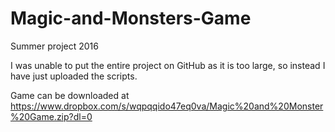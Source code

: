 # Magic-and-Monsters-Game
Summer project 2016

I was unable to put the entire project on GitHub as it is too large, so instead I have just uploaded the scripts.

Game can be downloaded at https://www.dropbox.com/s/wqpqqido47eq0va/Magic%20and%20Monster%20Game.zip?dl=0
